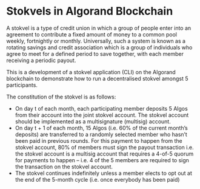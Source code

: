 # Stokvels in Algorand Blockchain 

A stokvel is a type of credit union in which a group of people enter into an agreement to contribute a fixed amount of money to a common pool weekly, fortnightly or monthly. Universally, such a system is known as a rotating savings and credit association which is a group of individuals who agree to meet for a defined period to save together, with each member receiving a periodic payout.

This is a development of a stokvel application (CLI) on the Algorand blockchain to demonstrate how to run a decentralised stokvel amongst 5 participants. 

The constitution of the stokvel is as follows:
-  On day t of each month, each participating member deposits 5 Algos from their account into the joint stokvel account. The stokvel account should be implemented as a multisignature (multisig) account.
- On day t + 1 of each month, 15 Algos (i.e. 60% of the current month’s deposits) are transferred to a randomly selected member who hasn’t been paid in previous rounds. For this payment to happen from the stokvel account, 80% of members must sign the payout transaction i.e. the stokvel account is a multisig account that requires a 4-of-5 quorum for payments to happen – i.e. 4 of the 5 members are required to sign the transaction on the stokvel account.
- The stokvel continues indefinitely unless a member elects to opt out at the end of the 5-month cycle (i.e. once everybody has been paid)

